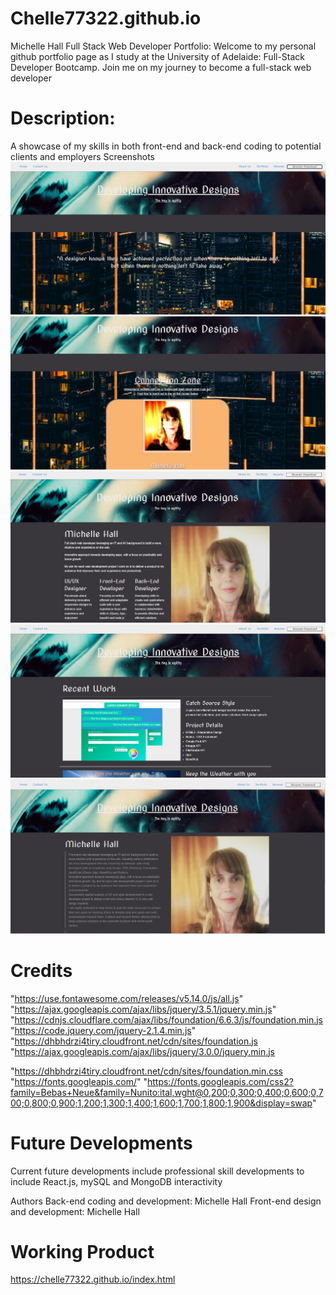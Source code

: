 # Chelle77322.github.io
Michelle Hall Full Stack Web Developer Portfolio: Welcome to my personal github portfolio page as I study at the University of Adelaide: Full-Stack Developer Bootcamp.
Join me on my journey to become a full-stack web developer


# Description:
A showcase of my skills in both front-end and back-end coding to potential clients and employers
Screenshots
![Image of homepage](./assets/images/homepage.jpg)
![Image of contact](./assets/images/contact.jpg)
![Image of about](./assets/images/about.jpg)
![Image of portfolio](./assets/images/portfolio.jpg)
![Image of resume](./assets/images/resume.jpg)

# Credits
"https://use.fontawesome.com/releases/v5.14.0/js/all.js"
"https://ajax.googleapis.com/ajax/libs/jquery/3.5.1/jquery.min.js"
"https://cdnjs.cloudflare.com/ajax/libs/foundation/6.6.3/js/foundation.min.js
"https://code.jquery.com/jquery-2.1.4.min.js"
"https://dhbhdrzi4tiry.cloudfront.net/cdn/sites/foundation.js
"https://ajax.googleapis.com/ajax/libs/jquery/3.0.0/jquery.min.js

"https://dhbhdrzi4tiry.cloudfront.net/cdn/sites/foundation.min.css
"https://fonts.googleapis.com/"
"https://fonts.googleapis.com/css2?family=Bebas+Neue&family=Nunito:ital,wght@0,200;0,300;0,400;0,600;0,700;0,800;0,900;1,200;1,300;1,400;1,600;1,700;1,800;1,900&display=swap"


# Future Developments
Current future developments include  professional skill developments to include React.js, mySQL and MongoDB interactivity

Authors
Back-end coding and development: Michelle Hall
Front-end design and development: Michelle Hall



# Working Product
https://chelle77322.github.io/index.html


